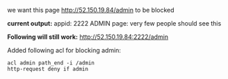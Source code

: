
we want this page http://52.150.19.84/admin to be blocked

**current output:** appid: 2222 ADMIN page: very few people should see this

**Following will still work:** http://52.150.19.84:2222/admin


Added following acl for blocking  admin:

    acl admin path_end -i /admin
    http-request deny if admin

